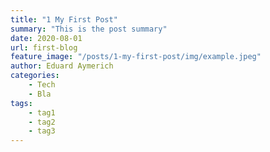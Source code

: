 ```yaml
---
title: "1 My First Post"
summary: "This is the post summary"
date: 2020-08-01
url: first-blog
feature_image: "/posts/1-my-first-post/img/example.jpeg"
author: Eduard Aymerich
categories:
    - Tech
    - Bla
tags:
    - tag1
    - tag2
    - tag3
---
```

